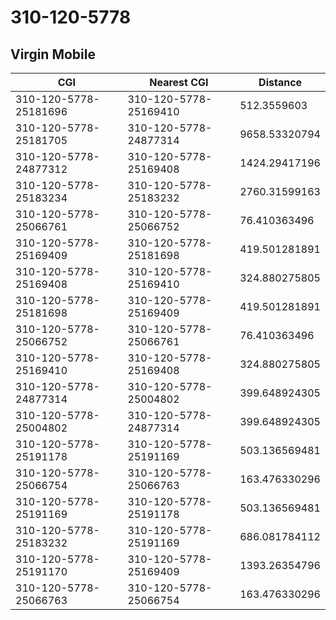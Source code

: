 # 310-120-5778
## Virgin Mobile


| CGI | Nearest CGI | Distance |
|-----|-------------|----------|
| 310-120-5778-25181696 | 310-120-5778-25169410 | 512.3559603 |
| 310-120-5778-25181705 | 310-120-5778-24877314 | 9658.53320794 |
| 310-120-5778-24877312 | 310-120-5778-25169408 | 1424.29417196 |
| 310-120-5778-25183234 | 310-120-5778-25183232 | 2760.31599163 |
| 310-120-5778-25066761 | 310-120-5778-25066752 | 76.410363496 |
| 310-120-5778-25169409 | 310-120-5778-25181698 | 419.501281891 |
| 310-120-5778-25169408 | 310-120-5778-25169410 | 324.880275805 |
| 310-120-5778-25181698 | 310-120-5778-25169409 | 419.501281891 |
| 310-120-5778-25066752 | 310-120-5778-25066761 | 76.410363496 |
| 310-120-5778-25169410 | 310-120-5778-25169408 | 324.880275805 |
| 310-120-5778-24877314 | 310-120-5778-25004802 | 399.648924305 |
| 310-120-5778-25004802 | 310-120-5778-24877314 | 399.648924305 |
| 310-120-5778-25191178 | 310-120-5778-25191169 | 503.136569481 |
| 310-120-5778-25066754 | 310-120-5778-25066763 | 163.476330296 |
| 310-120-5778-25191169 | 310-120-5778-25191178 | 503.136569481 |
| 310-120-5778-25183232 | 310-120-5778-25191169 | 686.081784112 |
| 310-120-5778-25191170 | 310-120-5778-25169409 | 1393.26354796 |
| 310-120-5778-25066763 | 310-120-5778-25066754 | 163.476330296 |

